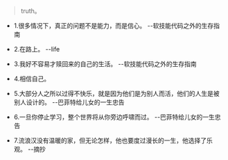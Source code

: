 >truth。

- 1.很多情况下，真正的问题不是能力，而是信心。 --软技能代码之外的生存指南

- 2.在路上。 --life

- 3.我好不容易才赎回来的自己的生活。 --软技能代码之外的生存指南

- 4.相信自己。

- 5.大部分人之所以过得不快乐，就是因为他们是为别人而活，他们的人生是被别人设计的。 --巴菲特给儿女的一生忠告

- 6.一旦你停止学习，整个世界将从你旁边呼啸而过。 --巴菲特给儿女的一生忠告

- 7.流浪汉没有温暖的家，但无论怎样，他也要度过漫长的一生，他选择了乐观。 --摘抄
